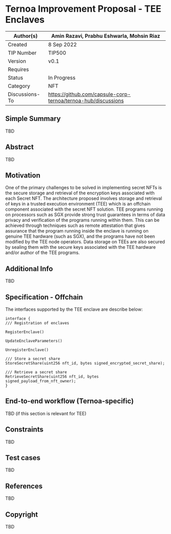 # Ternoa Improvement Proposal - TEE Enclaves

| Author(s)      | Amin Razavi, Prabhu Eshwarla, Mohsin Riaz |
| ----------- | ----------- |
| Created   | 8 Sep 2022       |
| TIP Number   | TIP500       |
| Version   | v0.1       |
| Requires   | <Link to Basic NFT TIP here>       |
| Status | In Progress       |
| Category   | NFT       |
| Discussions-To   | https://github.com/capsule-corp-ternoa/ternoa-hub/discussions     |


## Simple Summary
TBD


## Abstract
TBD


## Motivation

One of the primary challenges to be solved in implementing secret NFTs is the secure storage and retrieval of the encryption keys associated with each Secret NFT. The architecture proposed involves storage and retrieval of keys in a trusted execution environment (TEE) which is an offchain component associated with the secret NFT solution. TEE programs running on processors such as SGX provide strong trust guarantees in terms of data privacy and verification of the programs running within them. This can be achieved through techniques such as remote attestation that gives assurance that the program running inside the enclave is running on genuine TEE hardware (such as SGX), and the programs have not been modified by the TEE node operators. Data storage on TEEs are also secured by sealing them with the secure keys associated with the TEE hardware and/or author of the TEE programs.


## Additional Info

TBD

## Specification - Offchain

The interfaces supported by the TEE enclave are describe below:
```
interface {
/// Registration of enclaves

RegisterEnclave()

UpdateEnclaveParameters()

UnregisterEnclave()

/// Store a secret share
StoreSecretShare(uint256 nft_id, bytes signed_encrypted_secret_share);

/// Retrieve a secret share
RetrieveSecretShare(uint256 nft_id, bytes signed_payload_from_nft_owner);
}

```

## End-to-end workflow (Ternoa-specific)
TBD (if this section is relevant for TEE)



## Constraints
TBD

## Test cases
TBD
 
## References
TBD

## Copyright
TBD